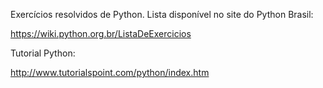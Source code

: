 Exercícios resolvidos de Python. Lista disponível no site do Python Brasil:

https://wiki.python.org.br/ListaDeExercicios

Tutorial Python:

http://www.tutorialspoint.com/python/index.htm

